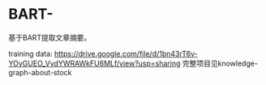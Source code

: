 # BART-
基于BART提取文章摘要。

training data: https://drive.google.com/file/d/1bn43rT6v-YOyGUEO_VydYWRAWkFU6MLf/view?usp=sharing
完整项目见knowledge-graph-about-stock
